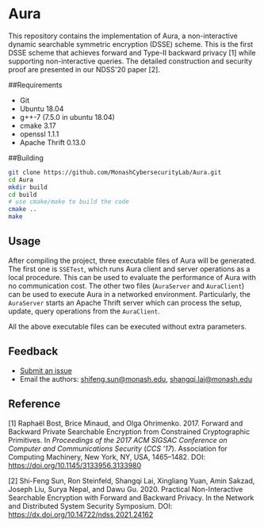 # Aura

This repository contains the implementation of Aura, a non-interactive dynamic searchable symmetric encryption (DSSE) scheme. This is the first DSSE scheme that achieves forward and Type-II backward privacy [1] while supporting non-interactive queries. The detailed construction and security proof are presented in our NDSS'20 paper [2].



##Requirements

* Git
* Ubuntu 18.04
* g++-7 (7.5.0 in ubuntu 18.04)
* cmake 3.17
* openssl 1.1.1
* Apache Thrift 0.13.0



##Building

```bash
git clone https://github.com/MonashCybersecurityLab/Aura.git
cd Aura
mkdir build
cd build
# use cmake/make to build the code
cmake ..
make
```



## Usage

After compiling the project, three executable files of Aura will be generated. The first one is `SSETest`, which runs Aura client and server operations as a local procedure. This can be used to evaluate the performance of Aura with no communication cost. The other two files (`AuraServer` and `AuraClient`)  can be used to execute Aura in a networked environment. Particularly, the `AuraServer` starts an Apache Thrift server which can process the setup, update, query operations from the `AuraClient`.

All the above executable files can be executed without extra parameters.



## Feedback

- [Submit an issue](https://github.com/MonashCybersecurityLab/Aura/issues/new)
- Email the authors: shifeng.sun@monash.edu, shangqi.lai@monash.edu



## Reference

[1] Raphaël Bost, Brice Minaud, and Olga Ohrimenko. 2017. Forward and Backward Private Searchable Encryption from Constrained Cryptographic Primitives. In *Proceedings of the 2017 ACM SIGSAC Conference on Computer and Communications Security* (*CCS '17*). Association for Computing Machinery, New York, NY, USA, 1465–1482. DOI: https://doi.org/10.1145/3133956.3133980

[2] Shi-Feng Sun, Ron Steinfeld, Shangqi Lai, Xingliang Yuan, Amin Sakzad, Joseph Liu, Surya Nepal, and Dawu Gu. 2020. Practical Non-Interactive Searchable Encryption with Forward and Backward Privacy. In the Network and Distributed System Security Symposium. DOI: https://dx.doi.org/10.14722/ndss.2021.24162



